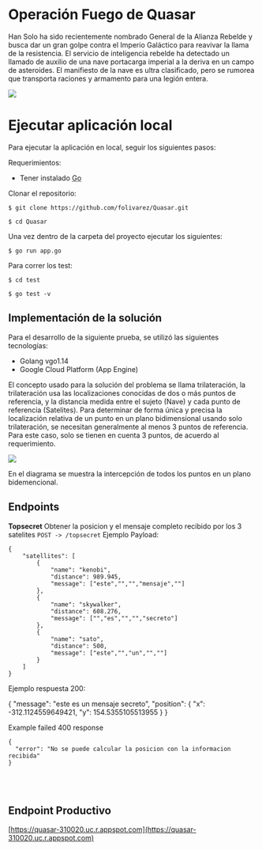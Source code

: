# Operación Fuego de Quasar

Han Solo ha sido recientemente nombrado General de la Alianza Rebelde y busca dar un gran golpe contra el Imperio Galáctico para reavivar la llama de la resistencia.
El servicio de inteligencia rebelde ha detectado un llamado de auxilio de una nave portacarga imperial a la deriva en un campo de asteroides. El manifiesto de la nave es ultra clasificado, pero se rumorea que transporta raciones y armamento para una legión entera.

![](https://matthcep.s3.amazonaws.com/Screen+Shot+2021-01-24+at+6.41.27+PM.png)

# Ejecutar aplicación local

Para ejecutar la aplicación en local, seguir los siguientes pasos:

Requerimientos:

- Tener instalado <abbr title="Golang">Go</abbr>

Clonar el repositorio:

`$ git clone https://github.com/folivarez/Quasar.git`

`$ cd Quasar`

Una vez dentro de la carpeta del proyecto ejecutar los siguientes:

`$ go run app.go`

Para correr los test:

`$ cd test`

`$ go test -v`

## Implementación de la solución

Para el desarrollo de la siguiente prueba, se utilizó las siguientes tecnologías:

- Golang vgo1.14
- Google Cloud Platform (App Engine)

El concepto usado para la solución del problema se llama trilateración, la trilateración usa las localizaciones conocidas de dos o más puntos de referencia, y la distancia medida entre el sujeto (Nave) y cada punto de referencia (Satelites). Para determinar de forma única y precisa la localización relativa de un punto en un plano bidimensional usando solo trilateración, se necesitan generalmente al menos 3 puntos de referencia. Para este caso, solo se tienen en cuenta 3 puntos, de acuerdo al requerimiento.

![](https://i.imgur.com/JMrsnDr.png)

En el diagrama se muestra la intercepción de todos los puntos en un plano bidemencional.

## Endpoints

**Topsecret**
Obtener la posicion y el mensaje completo recibido por los 3 satelites
`POST -> /topsecret`
Ejemplo Payload:

    {
    	"satellites": [
    		{
    			"name": "kenobi",
    			"distance": 989.945,
    			"message": ["este","","","mensaje",""]
    		},
    		{
    			"name": "skywalker",
    			"distance": 608.276,
    			"message": ["","es","","","secreto"]
    		},
    		{
    			"name": "sato",
    			"distance": 500,
    			"message": ["este","","un","",""]
    		}
    	]
    }

Ejemplo respuesta 200:

{
    "message": "este es un mensaje secreto",
    "position": {
        "x": -312.1124559649421,
        "y": 154.5355105513955
    }
}

Example failed 400 response

    {
      "error": "No se puede calcular la posicion con la informacion recibida"
    }

<br>
<br>

## Endpoint Productivo

[https://quasar-310020.uc.r.appspot.com](https://quasar-310020.uc.r.appspot.com)
